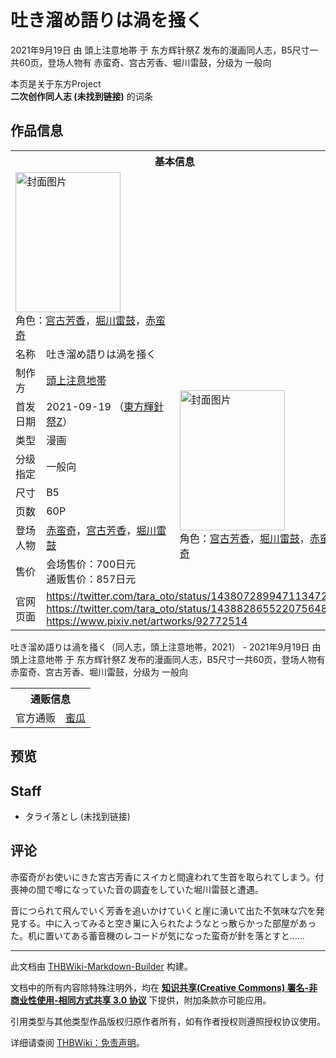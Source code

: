 # 吐き溜め語りは渦を掻く

<!-- source html: G:\repos\THBWiki-Markdown-Builder\THBWikiMarkdown\Temp\main\7\7a\ns0%3A%E5%90%90%E3%81%8D%E6%BA%9C%E3%82%81%E8%AA%9E%E3%82%8A%E3%81%AF%E6%B8%A6%E3%82%92%E6%8E%BB%E3%81%8F.html -->

2021年9月19日 由 頭上注意地帯 于 东方辉针祭Z 发布的漫画同人志，B5尺寸一共60页，登场人物有 赤蛮奇、宫古芳香、堀川雷鼓，分级为 一般向

本页是关于东方Project  
 **二次创作同人志 (未找到链接)** 的词条

## 作品信息

<table><tbody><tr><th colspan="3">基本信息</th></tr><tr><td class="cover-artwork-mobile" colspan="2"><a href="./文件-吐き溜め語りは渦を掻く封面.jpg.md" class="image" title="封面图片"><img alt="封面图片" src="https://upload.thwiki.cc/thumb/b/bd/%E5%90%90%E3%81%8D%E6%BA%9C%E3%82%81%E8%AA%9E%E3%82%8A%E3%81%AF%E6%B8%A6%E3%82%92%E6%8E%BB%E3%81%8F%E5%B0%81%E9%9D%A2.jpg/168px-%E5%90%90%E3%81%8D%E6%BA%9C%E3%82%81%E8%AA%9E%E3%82%8A%E3%81%AF%E6%B8%A6%E3%82%92%E6%8E%BB%E3%81%8F%E5%B0%81%E9%9D%A2.jpg" decoding="async" loading="lazy" width="168" height="224" srcset="https://upload.thwiki.cc/thumb/b/bd/%E5%90%90%E3%81%8D%E6%BA%9C%E3%82%81%E8%AA%9E%E3%82%8A%E3%81%AF%E6%B8%A6%E3%82%92%E6%8E%BB%E3%81%8F%E5%B0%81%E9%9D%A2.jpg/252px-%E5%90%90%E3%81%8D%E6%BA%9C%E3%82%81%E8%AA%9E%E3%82%8A%E3%81%AF%E6%B8%A6%E3%82%92%E6%8E%BB%E3%81%8F%E5%B0%81%E9%9D%A2.jpg 1.5x, https://upload.thwiki.cc/thumb/b/bd/%E5%90%90%E3%81%8D%E6%BA%9C%E3%82%81%E8%AA%9E%E3%82%8A%E3%81%AF%E6%B8%A6%E3%82%92%E6%8E%BB%E3%81%8F%E5%B0%81%E9%9D%A2.jpg/336px-%E5%90%90%E3%81%8D%E6%BA%9C%E3%82%81%E8%AA%9E%E3%82%8A%E3%81%AF%E6%B8%A6%E3%82%92%E6%8E%BB%E3%81%8F%E5%B0%81%E9%9D%A2.jpg 2x" data-file-width="2718" data-file-height="3624"></a><div class="cover-char">角色：<a href="./宫古芳香.md" title="宫古芳香">宫古芳香</a>，<a href="./堀川雷鼓.md" title="堀川雷鼓">堀川雷鼓</a>，<a href="./赤蛮奇.md" title="赤蛮奇">赤蛮奇</a></div></td>
</tr><tr><td class="label">名称</td><td colspan="2"> 吐き溜め語りは渦を掻く </td></tr><tr><td class="label">制作方</td><td><a href="./頭上注意地帯.md" title="頭上注意地帯">頭上注意地帯</a></td><td class="cover-artwork" rowspan="8" style="min-width:224px;"><a href="./文件-吐き溜め語りは渦を掻く封面.jpg.md" class="image" title="封面图片"><img alt="封面图片" src="https://upload.thwiki.cc/thumb/b/bd/%E5%90%90%E3%81%8D%E6%BA%9C%E3%82%81%E8%AA%9E%E3%82%8A%E3%81%AF%E6%B8%A6%E3%82%92%E6%8E%BB%E3%81%8F%E5%B0%81%E9%9D%A2.jpg/168px-%E5%90%90%E3%81%8D%E6%BA%9C%E3%82%81%E8%AA%9E%E3%82%8A%E3%81%AF%E6%B8%A6%E3%82%92%E6%8E%BB%E3%81%8F%E5%B0%81%E9%9D%A2.jpg" decoding="async" loading="lazy" width="168" height="224" srcset="https://upload.thwiki.cc/thumb/b/bd/%E5%90%90%E3%81%8D%E6%BA%9C%E3%82%81%E8%AA%9E%E3%82%8A%E3%81%AF%E6%B8%A6%E3%82%92%E6%8E%BB%E3%81%8F%E5%B0%81%E9%9D%A2.jpg/252px-%E5%90%90%E3%81%8D%E6%BA%9C%E3%82%81%E8%AA%9E%E3%82%8A%E3%81%AF%E6%B8%A6%E3%82%92%E6%8E%BB%E3%81%8F%E5%B0%81%E9%9D%A2.jpg 1.5x, https://upload.thwiki.cc/thumb/b/bd/%E5%90%90%E3%81%8D%E6%BA%9C%E3%82%81%E8%AA%9E%E3%82%8A%E3%81%AF%E6%B8%A6%E3%82%92%E6%8E%BB%E3%81%8F%E5%B0%81%E9%9D%A2.jpg/336px-%E5%90%90%E3%81%8D%E6%BA%9C%E3%82%81%E8%AA%9E%E3%82%8A%E3%81%AF%E6%B8%A6%E3%82%92%E6%8E%BB%E3%81%8F%E5%B0%81%E9%9D%A2.jpg 2x" data-file-width="2718" data-file-height="3624"></a><div class="cover-char">角色：<a href="./宫古芳香.md" title="宫古芳香">宫古芳香</a>，<a href="./堀川雷鼓.md" title="堀川雷鼓">堀川雷鼓</a>，<a href="./赤蛮奇.md" title="赤蛮奇">赤蛮奇</a></div></td>
</tr><tr><td class="label">首发日期</td><td>2021-09-19&#160;（<a href="/展会作品列表?e=%E4%B8%9C%E6%96%B9%E8%BE%89%E9%92%88%E7%A5%AD%23Z">東方輝針祭Z</a>）</td></tr><tr><td class="label">类型</td><td>漫画</td></tr><tr><td class="label">分级指定</td><td>一般向</td></tr><tr><td class="label">尺寸</td><td>B5</td></tr><tr><td class="label">页数</td><td>60P</td></tr><tr><td class="label">登场人物</td><td><a href="./赤蛮奇.md" title="赤蛮奇">赤蛮奇</a>，<a href="./宫古芳香.md" title="宫古芳香">宫古芳香</a>，<a href="./堀川雷鼓.md" title="堀川雷鼓">堀川雷鼓</a></td></tr><tr><td class="label">售价</td><td>会场售价：700日元<br>通贩售价：857日元</td></tr>
<tr><td class="label">官网页面</td><td colspan="2"><a rel="nofollow" class="external free" href="https://twitter.com/tara_oto/status/1438072899471134727">https://twitter.com/tara_oto/status/1438072899471134727</a><br><a rel="nofollow" class="external free" href="https://twitter.com/tara_oto/status/1438828655220756483">https://twitter.com/tara_oto/status/1438828655220756483</a><br><a rel="nofollow" class="external free" href="https://www.pixiv.net/artworks/92772514">https://www.pixiv.net/artworks/92772514</a></td></tr></tbody></table>

吐き溜め語りは渦を掻く（同人志，頭上注意地帯，2021） - 2021年9月19日 由 頭上注意地帯 于 东方辉针祭Z 发布的漫画同人志，B5尺寸一共60页，登场人物有 赤蛮奇、宫古芳香、堀川雷鼓，分级为 一般向

<table><tbody><tr><th colspan="3">通贩信息</th></tr><tr><td class="label">官方通贩</td><td colspan="2"><a rel="nofollow" class="external text" href="https://www.melonbooks.co.jp/detail/detail.php?product_id=1107999">蜜瓜</a></td></tr></tbody></table>



## 预览

## Staff
- タライ落とし (未找到链接)


## 评论

  
赤蛮奇がお使いにきた宮古芳香にスイカと間違われて生首を取られてしまう。付喪神の間で噂になっていた音の調査をしていた堀川雷鼓と遭遇。  

音につられて飛んでいく芳香を追いかけていくと崖に湧いて出た不気味な穴を発見する。中に入ってみると空き巣に入られたようなとっ散らかった部屋があった。机に置いてある蓄音機のレコードが気になった蛮奇が針を落とすと……
  


  
  

  





---

此文档由 [THBWiki-Markdown-Builder](https://github.com/Delsin-Yu/THBWiki-Markdown-Builder) 构建。

文档中的所有内容除特殊注明外，均在 [**知识共享(Creative Commons) 署名-非商业性使用-相同方式共享 3.0 协议**](https://creativecommons.org/licenses/by-sa/3.0/deed.zh-hans) 下提供，附加条款亦可能应用。

引用类型与其他类型作品版权归原作者所有，如有作者授权则遵照授权协议使用。

详细请查阅 [THBWiki：免责声明](https://thbwiki.cc/THBWiki:%E5%85%8D%E8%B4%A3%E5%A3%B0%E6%98%8E)。

